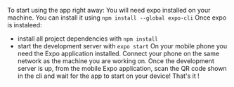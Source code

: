 
To start using the app right away:
You will need expo installed on your machine. 
You can install it using `npm install --global expo-cli`
Once expo is instaleed:
* install all project dependencies with `npm install`
* start the development server with `expo start`
On your mobile phone you need the Expo application installed. Connect your phone on the same network as the machine you are working on. Once the development server is up, from the mobile Expo application, scan the QR code shown in the cli and wait for the app to start on your device!
That's it !

